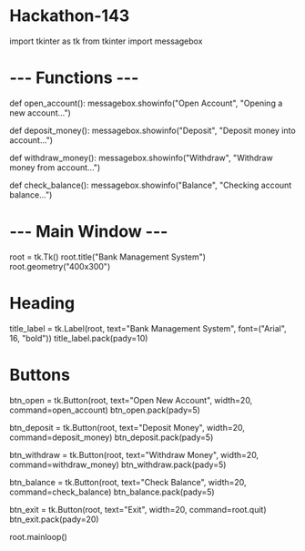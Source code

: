 # Hackathon-143
import tkinter as tk
from tkinter import messagebox

# --- Functions ---
def open_account():
    messagebox.showinfo("Open Account", "Opening a new account...")

def deposit_money():
    messagebox.showinfo("Deposit", "Deposit money into account...")

def withdraw_money():
    messagebox.showinfo("Withdraw", "Withdraw money from account...")

def check_balance():
    messagebox.showinfo("Balance", "Checking account balance...")

# --- Main Window ---
root = tk.Tk()
root.title("Bank Management System")
root.geometry("400x300")

# Heading
title_label = tk.Label(root, text="Bank Management System", font=("Arial", 16, "bold"))
title_label.pack(pady=10)

# Buttons
btn_open = tk.Button(root, text="Open New Account", width=20, command=open_account)
btn_open.pack(pady=5)

btn_deposit = tk.Button(root, text="Deposit Money", width=20, command=deposit_money)
btn_deposit.pack(pady=5)

btn_withdraw = tk.Button(root, text="Withdraw Money", width=20, command=withdraw_money)
btn_withdraw.pack(pady=5)

btn_balance = tk.Button(root, text="Check Balance", width=20, command=check_balance)
btn_balance.pack(pady=5)

btn_exit = tk.Button(root, text="Exit", width=20, command=root.quit)
btn_exit.pack(pady=20)

root.mainloop()
